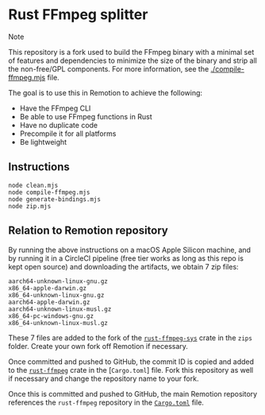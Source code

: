 # Rust FFmpeg splitter

> [!NOTE]
> This repository is a fork used to build the FFmpeg binary with a minimal set of features and dependencies to minimize
> the size of the binary and strip all the non-free/GPL components. For more information, see the
> [./compile-ffmpeg.mjs](./compile-ffmpeg.mjs) file.

The goal is to use this in Remotion to achieve the following:

- Have the FFmpeg CLI
- Be able to use FFmpeg functions in Rust
- Have no duplicate code
- Precompile it for all platforms
- Be lightweight

## Instructions

```
node clean.mjs
node compile-ffmpeg.mjs
node generate-bindings.mjs
node zip.mjs
```

## Relation to Remotion repository

By running the above instructions on a macOS Apple Silicon machine, and by running it in a CircleCI pipeline (free tier works as long as this repo is kept open source) and downloading the artifacts, we obtain 7 zip files:

```
aarch64-unknown-linux-gnu.gz
x86_64-apple-darwin.gz
x86_64-unknown-linux-gnu.gz
aarch64-apple-darwin.gz
aarch64-unknown-linux-musl.gz
x86_64-pc-windows-gnu.gz
x86_64-unknown-linux-musl.gz
```

These 7 files are added to the fork of the [`rust-ffmpeg-sys`](https://github.com/remotion-dev/rust-ffmpeg-sys) crate in the `zips` folder. Create your own fork off Remotion if necessary.

Once committed and pushed to GitHub, the commit ID is copied and added to the [`rust-ffmpeg`](https://github.com/remotion-dev/rust-ffmpeg) crate in the [`Cargo.toml`] file. Fork this repository as well if necessary and change the repository name to your fork.

Once this is committed and pushed to GitHub, the main Remotion repository references the `rust-ffmpeg` repository in the [`Cargo.toml`](https://github.com/remotion-dev/remotion/blob/main/packages/Cargo.toml#L22) file.
